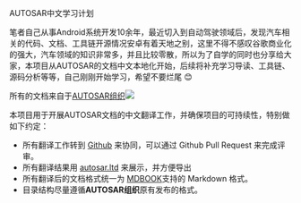 AUTOSAR中文学习计划

笔者自己从事Android系统开发10余年，最近切入到自动驾驶领域后，发现汽车相关的代码、文档、工具链开源情况安卓有着天地之别，这里不得不感叹谷歌商业化的强大，汽车领域的知识非常多，并且比较零散，所以为了自学的同时也分享给大家，本项目从AUTOSAR的文档中文本地化开始，后续将补充学习导读、工具链、源码分析等等，自己刚刚开始学习，希望不要烂尾 😊

所有的文档来自于[AUTOSAR组织](www.autosar.org)![](http://rmppmak75.hd-bkt.clouddn.com/autosar/202212131734857.png)





本项目用于开展AUTOSAR文档的中文翻译工作，并确保项目的可持续性，特别做如下约定：

- 所有翻译工作转到 [Github](https://www.github.com/) 来协同，可以通过 Github Pull Request 来完成评审。
- 所有翻译结果用 [autosar.ltd](https://autosar.ltd) 来展示，并方便导出
- 所有翻译后的文档格式统一为 [MDBOOK](https://github.com/rust-lang/mdBook)支持的 Markdown 格式。
- 目录结构尽量遵循**AUTOSAR组织**原有发布的格式。

